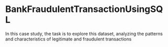 # BankFraudulentTransactionUsingSQL
In this case study, the task is to explore this dataset, analyzing the patterns and characteristics of legitimate and fraudulent transactions
